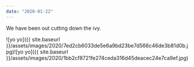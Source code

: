 ```yaml
---
date: "2020-01-22"
---
```


We have been out cutting down the ivy.

![yo yo]({{ site.baseurl }}/assets/images/2020/7ed2cb6033de5e6a9bd23be7d566c46de3b81d0b.jpg)![yo yo]({{ site.baseurl }}/assets/images/2020/1bb2cf8721fe274ceda316d45deacec24e7ca9ef.jpg)

